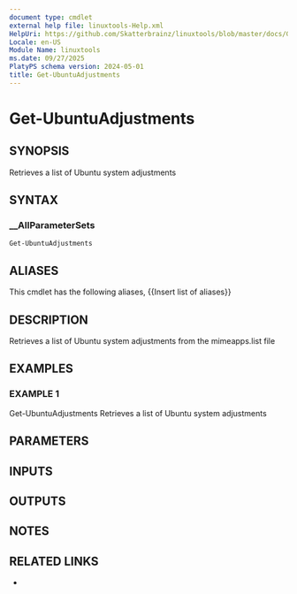 ```yaml
---
document type: cmdlet
external help file: linuxtools-Help.xml
HelpUri: https://github.com/Skatterbrainz/linuxtools/blob/master/docs/Get-UbuntuAdjustments.md
Locale: en-US
Module Name: linuxtools
ms.date: 09/27/2025
PlatyPS schema version: 2024-05-01
title: Get-UbuntuAdjustments
---
```


# Get-UbuntuAdjustments

## SYNOPSIS

Retrieves a list of Ubuntu system adjustments

## SYNTAX

### __AllParameterSets

```
Get-UbuntuAdjustments
```

## ALIASES

This cmdlet has the following aliases,
  {{Insert list of aliases}}

## DESCRIPTION

Retrieves a list of Ubuntu system adjustments from the mimeapps.list file

## EXAMPLES

### EXAMPLE 1

Get-UbuntuAdjustments
Retrieves a list of Ubuntu system adjustments

## PARAMETERS

## INPUTS

## OUTPUTS

## NOTES

## RELATED LINKS

- [](https://github.com/Skatterbrainz/linuxtools/blob/master/docs/Get-UbuntuAdjustments.md)
